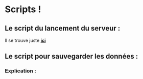 # Scripts !

## Le script du lancement du serveur :

Il se trouve juste **[ici](https://github.com/Enrick1234/ServeurMinecraft/blob/main/script/lancementserv.sh)**

## Le script pour sauvegarder les données :

### Explication : 
